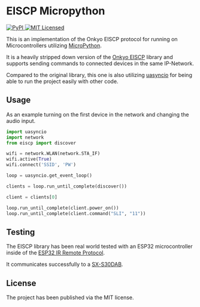 # EISCP Micropython #

[![PyPI](https://img.shields.io/pypi/v/eiscp-micropython) ![MIT Licensed](https://img.shields.io/pypi/l/eiscp-micropython)](https://pypi.org/project/eiscp-micropython/)

This is an implementation of the Onkyo EISCP protocol for running on Microcontrollers utilizing [MicroPython](http://www.micropython.org/).

It is a heavily stripped down version of the [Onkyo EISCP](https://github.com/miracle2k/onkyo-eiscp) library and supports
sending commands to connected devices in the same IP-Network.

Compared to the original library, this one is also utilizing [uasyncio](https://docs.micropython.org/en/latest/library/uasyncio.html) for being able to run the project easily with other code.


## Usage ##

As an example turning on the first device in the network and changing the audio input.

```python
import uasyncio
import network
from eiscp import discover

wifi = network.WLAN(network.STA_IF)
wifi.active(True)
wifi.connect('SSID', 'PW')

loop = uasyncio.get_event_loop()

clients = loop.run_until_complete(discover())

client = clients[0]

loop.run_until_complete(client.power_on())
loop.run_until_complete(client.command("SLI", "11"))
```


## Testing ##

The EISCP library has been real world tested with an ESP32 microcontroller inside of the [ESP32 IR Remote Protocol](https://github.com/cbrand/esp32-ir-remote).

It communicates successfully to a [SX-S30DAB](https://intl.pioneer-audiovisual.com/products/2ch_components/sx-s30dab/).


## License ##

The project has been published via the MIT license.
